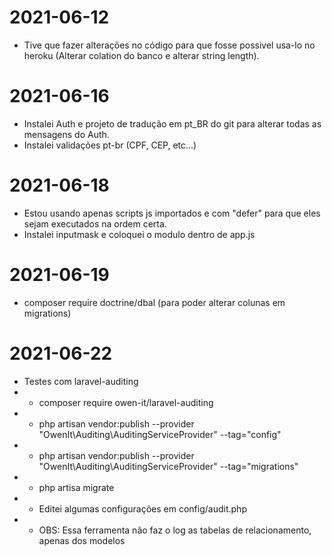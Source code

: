 # 2021-06-12

-   Tive que fazer alterações no código para que fosse possivel usa-lo no heroku (Alterar colation do banco e alterar string length).

# 2021-06-16

-   Instalei Auth e projeto de tradução em pt_BR do git para alterar todas as mensagens do Auth.
-   Instalei validações pt-br (CPF, CEP, etc...)

# 2021-06-18

-   Estou usando apenas scripts js importados e com "defer" para que eles sejam executados na ordem certa.
-   Instalei inputmask e coloquei o modulo dentro de app.js

# 2021-06-19

-   composer require doctrine/dbal (para poder alterar colunas em migrations)

# 2021-06-22

-   Testes com laravel-auditing
-   -   composer require owen-it/laravel-auditing
-   -   php artisan vendor:publish --provider "OwenIt\Auditing\AuditingServiceProvider" --tag="config"
-   -   php artisan vendor:publish --provider "OwenIt\Auditing\AuditingServiceProvider" --tag="migrations"
-   -   php artisa migrate
-   -   Editei algumas configurações em config/audit.php
-   -   OBS: Essa ferramenta não faz o log as tabelas de relacionamento, apenas dos modelos
